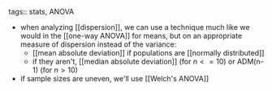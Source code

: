 tags:: stats, ANOVA

- when analyzing [[dispersion]], we can use a technique much like we would in the [[one-way ANOVA]] for means, but on an appropriate measure of dispersion instead of the variance:
	- [[mean absolute deviation]] if populations are [[normally distributed]]
	- if they aren't, [[median absolute deviation]] (for $n <= 10$) or ADM(n-1) (for $n > 10$)
- if sample sizes are uneven, we'll use [[Welch's ANOVA]]